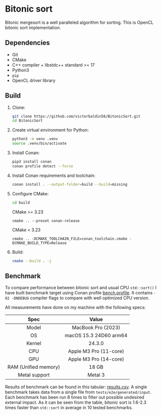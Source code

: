 # Bitonic sort

Bitonic mergesort is a well paralleled algorithm for sorting.
This is OpenCL bitonic sort implementation.

## Dependencies

* Git
* CMake
* C++ compiler + libstdc++ standard >= 17
* Python3
* `pip`
* OpenCL driver library

## Build

1. Clone:

   ```sh
   git clone https://github.com/victorbaldin56/BitonicSort.git
   cd BitonicSort
   ```

1. Create virtual environment for Python:

   ```sh
   python3 -m venv .venv
   source .venv/bin/activate
   ```

1. Install Conan:

   ```sh
   pip3 install conan
   conan profile detect --force
   ```

1. Install Conan requirements and toolchain:

   ```sh
   conan install . --output-folder=build --build=missing
   ```

1. Configure CMake:

   ```sh
   cd build
   ```

   CMake >= 3.23

   ```
   cmake .. --preset conan-release
   ```

   CMake < 3.23

   ```
   cmake .. -DCMAKE_TOOLCHAIN_FILE=conan_toolchain.cmake -DCMAKE_BUILD_TYPE=Release
   ```

1. Build:

   ```sh
   cmake --build . -j
   ```

## Benchmark

To compare performance between bitonic sort and usual CPU `std::sort()` I have
built benchmark target using Conan profile [bench.profile](profiles/bench.profile).
It contains `-O2 -DNDEBUG` compiler flags
to compare with well optimized CPU version.

All measurements have done on my machine with the following specs:

| Spec | Value |
|:---------:|:--------------:|
| Model | MacBook Pro (2023) |
| OS        |  macOS 15.3 24D60 arm64 |
| Kernel | 24.3.0 |
| CPU | Apple M3 Pro (11-core) |
| GPU | Apple M3 Pro (14-core) |
| RAM (Unified memory) | 18 GB |
| Metal support | Metal 3 |

Results of benchmark can be found in this tabular: [results.csv](results/results.csv).
A single benchmark takes data from a single file from `tests/e2e/generated/input`.
Each benchmark has been run 8 times to filter out possible undesired external impact.
As it can be seen from the table,
bitonic sort is 1.6-2.3 times faster
than `std::sort` in average in
10 tested benchmarks.
